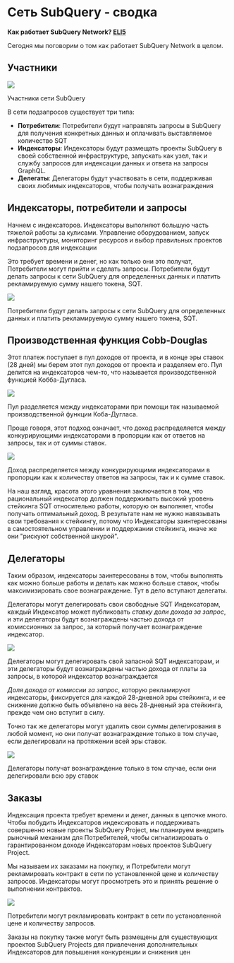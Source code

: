 # Сеть SubQuery - сводка

**Как работает SubQuery Network? [ELI5](https://www.dictionary.com/e/slang/eli5/#:~:text=ELI5%20stands%20for%20the%20phrase,naive%20understanding%20of%20the%20issue.)**

Сегодня мы поговорим о том как работает SubQuery Network в целом.

## Участники

![](https://miro.medium.com/max/1400/1*9993cakplwupZC5tbUv3vA.png)

Участники сети SubQuery

В сети подзапросов существует три типа:

- **Потребители**: Потребители будут направлять запросы в SubQuery для получения конкретных данных и оплачивать выставляемое количество SQT
- **Индексаторы**: Индексаторы будут размещать проекты SubQuery в своей собственной инфраструктуре, запускать как узел, так и службу запросов для индексации данных и ответа на запросы GraphQL.
- **Делегаты**: Делегаторы будут участвовать в сети, поддерживая своих любимых индексаторов, чтобы получать вознаграждения

## Индексаторы, потребители и запросы

Начнем с индексаторов. Индексаторы выполняют большую часть тяжелой работы за кулисами. Управление оборудованием, запуск инфраструктуры, мониторинг ресурсов и выбор правильных проектов подзапросов для индексации

Это требует времени и денег, но как только они это получат, Потребители могут прийти и сделать запросы. Потребители будут делать запросы к сети SubQuery для определенных данных и платить рекламируемую сумму нашего токена, SQT.

![](https://miro.medium.com/max/1400/1*dKLkzSc2uXYaPW_IXUxstQ.png)

Потребители будут делать запросы к сети SubQuery для определенных данных и платить рекламируемую сумму нашего токена, SQT.

## Производственная функция Cobb-Douglas

Этот платеж поступает в пул доходов от проекта, и в конце эры ставок (28 дней) мы берем этот пул доходов от проекта и разделяем его. Пул делится на индексаторов чем-то, что называется производственной функцией Кобба-Дугласа.

![](https://miro.medium.com/max/1400/1*E-W7o7cWoclxHb8rXAMdpA.png)

Пул разделяется между индексаторами при помощи так называемой производственной функции Коба-Дугласа.

Проще говоря, этот подход означает, что доход распределяется между конкурирующими индексаторами в пропорции как от ответов на запросы, так и от суммы ставок.

![](https://miro.medium.com/max/1400/1*VhDu2BGDxd3ob7z9XkoOXA.png)

Доход распределяется между конкурирующими индексаторами в пропорции как к количеству ответов на запросы, так и к сумме ставок.

На наш взгляд, красота этого уравнения заключается в том, что рациональный индексатор должен поддерживать высокий уровень стейкинга SQT относительно работы, которую он выполняет, чтобы получать оптимальный доход. В результате нам не нужно навязывать свои требования к стейкингу, потому что Индексаторы заинтересованы в самостоятельном управлении и поддержании стейкинга, иначе же они "рискуют собственной шкурой".

## Делегаторы

Таким образом, индексаторы заинтересованы в том, чтобы выполнять как можно больше работы и делать как можно больше ставок, чтобы максимизировать свое вознаграждение. Тут в дело вступают делегаты.

Делегаторы могут делегировать свои свободные SQT Индексаторам, каждый Индексатор может публиковать _ставку доли дохода за запрос_, и эти делегаторы будут вознаграждены частью дохода от комиссионных за запрос, за который получает вознаграждение индексатор.

![](https://miro.medium.com/max/1400/1*YoN7PV7h3a2nAFN-ODqILg.png)

Делегаторы могут делегировать свой запасной SQT индексаторам, и эти делегаторы будут вознаграждены частью дохода от платы за запросы, в которой индексатор вознаграждается

_Доля дохода от комиссии за запрос_, которую рекламируют индексаторы, фиксируется для каждой 28-дневной эры стейкинга, и ее снижение должно быть объявлено на весь 28-дневный эра стейкинга, прежде чем оно вступит в силу.

Точно так же делегаторы могут удалить свои суммы делегирования в любой момент, но они получат вознаграждение только в том случае, если делегировали на протяжении всей эры ставок.

![](https://miro.medium.com/max/1400/0*we0k4A07pbj86COZ)

Делегаторы получат вознаграждение только в том случае, если они делегировали всю эру ставок

## Заказы

Индексация проекта требует времени и денег, данных в цепочке много. Чтобы побудить Индексаторов индексировать и поддерживать совершенно новые проекты SubQuery Project, мы планируем внедрить рыночный механизм для Потребителей, чтобы сигнализировать о гарантированном доходе Индексаторам новых проектов SubQuery Project.

Мы называем их заказами на покупку, и Потребители могут рекламировать контракт в сети по установленной цене и количеству запросов. Индексаторы могут просмотреть это и принять решение о выполнении контрактов.

![](https://miro.medium.com/max/1400/1*IPtaZlt24E7h9bKNZWdSCw.png)

Потребители могут рекламировать контракт в сети по установленной цене и количеству запросов.

Заказы на покупку также могут быть размещены для существующих проектов SubQuery Projects для привлечения дополнительных Индексаторов для повышения конкуренции и снижения цен
